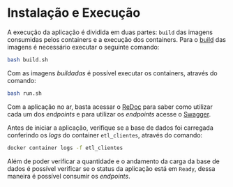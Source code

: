 # Instalação e Execução

A execução da aplicação é dividida em duas partes: `build` das imagens consumidas pelos containers e a execução dos containers. Para o [build](./build.sh) das imagens é necessário executar o seguinte comando:

```bash
bash build.sh
```

Com as imagens _buildadas_ é possível executar os containers, através do comando:

```bash
bash run.sh
```

Com a aplicação no ar, basta acessar o [ReDoc](http://localhost:7000/v1/docs) para saber como utilizar cada um dos *endpoints* e para utilizar os *endpoints* acesse o [Swagger](http://localhost:7000/v1/swagger).

Antes de iniciar a aplicação, verifique se a base de dados foi carregada conferindo os _logs_ do container `etl_clientes`, através do comando:

```bash
docker container logs -f etl_clientes
```

Além de poder verificar a quantidade e o andamento da carga da base de dados é possível verificar se o status da aplicação está em `Ready`, dessa maneira é possível consumir os _endpoints_.
